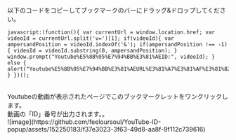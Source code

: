 以下のコードをコピーしてブックマークのバーにドラッグ&ドロップしてください。
<br>
```
javascript:(function(){ var currentUrl = window.location.href; var videoId = currentUrl.split('v=')[1]; if(videoId){ var ampersandPosition = videoId.indexOf('&'); if(ampersandPosition !== -1) { videoId = videoId.substring(0, ampersandPosition); } window.prompt("Youtube%E5%8B%95%E7%94%BB%E3%81%AEID:", videoId); } else { alert("Youtube%E5%8B%95%E7%94%BB%E3%81%AEURL%E3%81%A7%E3%81%AF%E3%81%82%E3%82%8A%E3%81%BE%E3%81%9B%E3%82%93%E3%80%82"); } })();
```
<br>
Youtubeの動画が表示されたページでこのブックマークレットをワンクリックします。
<br>
動画の「ID」番号が出力されます。。
<br>
![image](https://github.com/feeloursoul/YouTube-ID-popup/assets/152250183/f37e3023-3f63-49d8-aa8f-9f112c739616)

